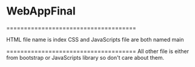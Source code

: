 # WebAppFinal
=====================================

HTML file name is index
CSS and JavaScripts file are both named main

=====================================
All other file is either from bootstrap or JavaScripts library so don't care about them.
